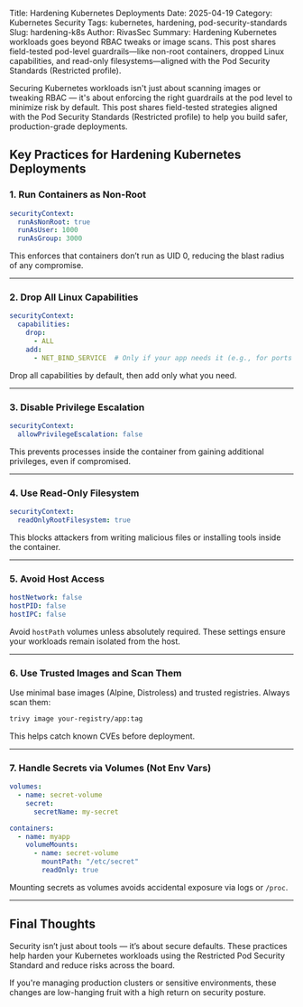 Title: Hardening Kubernetes Deployments
Date: 2025-04-19
Category: Kubernetes Security
Tags: kubernetes, hardening, pod-security-standards
Slug: hardening-k8s
Author: RivasSec
Summary: Hardening Kubernetes workloads goes beyond RBAC tweaks or image scans. This post shares field-tested pod-level guardrails—like non-root containers, dropped Linux capabilities, and read-only filesystems—aligned with the Pod Security Standards (Restricted profile).

Securing Kubernetes workloads isn't just about scanning images or tweaking RBAC — it's about enforcing the right guardrails at the pod level to minimize risk by default. This post shares field-tested strategies aligned with the Pod Security Standards (Restricted profile) to help you build safer, production-grade deployments.

## Key Practices for Hardening Kubernetes Deployments

### 1. Run Containers as Non-Root

```yaml
securityContext:
  runAsNonRoot: true
  runAsUser: 1000
  runAsGroup: 3000
```

This enforces that containers don’t run as UID 0, reducing the blast radius of any compromise.

---

### 2. Drop All Linux Capabilities

```yaml
securityContext:
  capabilities:
    drop:
      - ALL
    add:
      - NET_BIND_SERVICE  # Only if your app needs it (e.g., for ports <1024)
```

Drop all capabilities by default, then add only what you need.

---

### 3. Disable Privilege Escalation

```yaml
securityContext:
  allowPrivilegeEscalation: false
```

This prevents processes inside the container from gaining additional privileges, even if compromised.

---

### 4. Use Read-Only Filesystem

```yaml
securityContext:
  readOnlyRootFilesystem: true
```

This blocks attackers from writing malicious files or installing tools inside the container.

---

### 5. Avoid Host Access

```yaml
hostNetwork: false
hostPID: false
hostIPC: false
```

Avoid `hostPath` volumes unless absolutely required. These settings ensure your workloads remain isolated from the host.

---

### 6. Use Trusted Images and Scan Them

Use minimal base images (Alpine, Distroless) and trusted registries. Always scan them:

```bash
trivy image your-registry/app:tag
```

This helps catch known CVEs before deployment.

---

### 7. Handle Secrets via Volumes (Not Env Vars)

```yaml
volumes:
  - name: secret-volume
    secret:
      secretName: my-secret

containers:
  - name: myapp
    volumeMounts:
      - name: secret-volume
        mountPath: "/etc/secret"
        readOnly: true
```

Mounting secrets as volumes avoids accidental exposure via logs or `/proc`.

---

## Final Thoughts

Security isn’t just about tools — it’s about secure defaults. These practices help harden your Kubernetes workloads using the Restricted Pod Security Standard and reduce risks across the board.

If you're managing production clusters or sensitive environments, these changes are low-hanging fruit with a high return on security posture.
